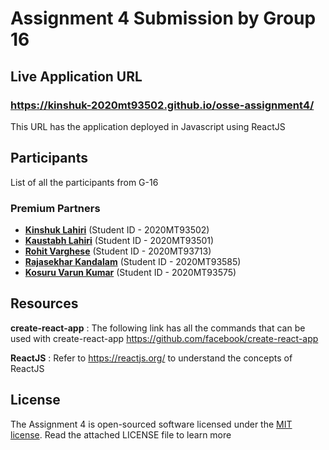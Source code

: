 # Assignment 4 Submission by Group 16

## Live Application URL

### https://kinshuk-2020mt93502.github.io/osse-assignment4/
This URL has the application deployed in Javascript using ReactJS


## Participants

List of all the participants from G-16

### Premium Partners

- **[Kinshuk Lahiri](https://github.com/Kinshuk-2020mt93502/osse-assignment4)** (Student ID - 2020MT93502)
- **[Kaustabh Lahiri](https://github.com/Kaustabh-2020mt93501/osse-assignment4)** (Student ID - 2020MT93501)
- **[Rohit Varghese](https://github.com/rohitvarghesebits/osse-assignment4)** (Student ID - 2020MT93713)
- **[Rajasekhar Kandalam](https://github.com/rkandalam/osse-assignment4)** (Student ID - 2020MT93585)
- **[Kosuru Varun Kumar](https://github.com/varuncoder95/osse-assignment4)** (Student ID - 2020MT93575)

## Resources

**create-react-app** : The following link has all the commands that can be used with create-react-app
https://github.com/facebook/create-react-app

**ReactJS** : Refer to https://reactjs.org/ to understand the concepts of ReactJS

## License

The Assignment 4 is open-sourced software licensed under the [MIT license](https://opensource.org/licenses/MIT). 
Read the attached LICENSE file to learn more
